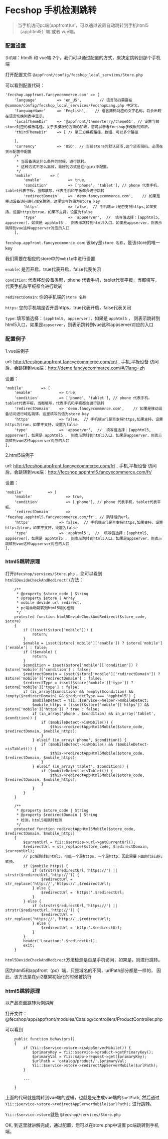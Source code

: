 Fecshop 手机检测跳转
=================

> 当手机访问pc端(appfront)url，可以通过设置自动跳转到手机html5（apphtml5）端 
或者 vue端。

### 配置设置

`手机端`：html5 和 vue端 2个，我们可以通过配置的方式，来决定跳转到那个手机端

打开配置文件 `@appfront/config/fecshop_local_services/Store.php`

可以看到配置代码：

```
'fecshop.appfront.fancyecommerce.com' => [
    'language'         => 'en_US',        // 语言简码需要在@common/config/fecshop_local_services/FecshopLang.php 中定义。
    'languageName'     => 'English',    // 语言简码对应的文字名称，将会出现在语言切换列表中显示。
    'localThemeDir'    => '@appfront/theme/terry/theme01', // 设置当前store对应的模板路径。关于多模板的方面的知识，您可以参看fecshop多模板的知识。
    'thirdThemeDir'    => [ // 第三方模板路径，数组，可以多个路径
        
    ],  
    'currency'         => 'USD', // 当前store的默认货币,这个货币简码，必须在货币配置中配置
    /*
     * 当设备满足什么条件的时候，进行跳转。
     * 这种方式不怎么高效，最好的方式是在nginx中配置。
     */
    'mobile'        => [
        'enable'            => true,
        'condition'         => ['phone', 'tablet'], // phone 代表手机，tablet代表平板，当都填写，代表手机和平板都会进行跳转
        'redirectDomain'    => 'demo.fancyecommerce.com',    // 如果是移动设备访问进行域名跳转，这里填写的值为store key
        'https'             => false,  // 手机端url是否支持https,如果支持，设置https为true，如果不支持，设置为false
        'type'              => 'appserver',  //  填写值选择：[apphtml5, appserver]，如果是 apphtml5 ， 则表示跳转到html5入口，如果是appserver，则表示跳转到vue这种appserver对应的入口
    ],
```

`fecshop.appfront.fancyecommerce.com`: 该key是`store 名称`，是该store的唯一key

我们需要在相应的store中的`mobile`中进行设置

`enable`: 是否开启，true代表开启，false代表关闭

`condition`: 代表移动设备类型，phone 代表手机，tablet代表平板，当都填写，代表手机和平板都会进行跳转

`redirectDomain`: 你的手机端的`store 名称`

`https`: 您的手机端是否开启https，true代表开启，false代表关闭

`type`: 填写值选择：`[apphtml5, appserver]`，如果是 `apphtml5` ， 
则表示跳转到html5入口，如果是`appserver`，则表示跳转到vue这种appserver对应的入口


### 配置例子

1.vue端例子

url: http://fecshop.appfront.fancyecommerce.com/cn/ , 手机,平板设备
访问后，会跳转到vue端：http://demo.fancyecommerce.com/#/?lang=zh

设置：

```
'mobile'        => [
    'enable'            => true,
    'condition'         => ['phone', 'tablet'], // phone 代表手机，tablet代表平板，当都填写，代表手机和平板都会进行跳转
    'redirectDomain'    => 'demo.fancyecommerce.com',    // 如果是移动设备访问进行域名跳转，这里填写的值为store key
    'https'             => false,  // 手机端url是否支持https,如果支持，设置https为true，如果不支持，设置为false
    'type'              => 'appserver',  //  填写值选择：[apphtml5, appserver]，如果是 apphtml5 ， 则表示跳转到html5入口，如果是appserver，则表示跳转到vue这种appserver对应的入口
],
```

2.html5端例子

url: http://fecshop.appfront.fancyecommerce.com/fr/ , 手机,平板设备
访问后，会跳转到vue端：http://fecshop.apphtml5.fancyecommerce.com/fr/

设置：

```
'mobile'           => [
    'enable'               => true,
    'condition'            => ['phone'], // phone 代表手机，tablet代表平板。
    'redirectDomain'       => 'fecshop.apphtml5.fancyecommerce.com/fr', // 跳转后的url。
    'https'             => false,  // 手机端url是否支持https,如果支持，设置https为true，如果不支持，设置为false
    'type'              => 'apphtml5',  //  填写值选择：[apphtml5, appserver]，如果是 apphtml5 ， 则表示跳转到html5入口，如果是appserver，则表示跳转到vue这种appserver对应的入口
],
```



### html5跳转原理

打开`@fecshop/services/Store.php` ，您可以看到 `html5DevideCheckAndRedirect()`方法：

```
    /**
     * @property $store_code | String 
     * @property $store | Array
     * mobile devide url redirect.
     * pc端自动跳转到html5端的检测
     */
    protected function html5DevideCheckAndRedirect($store_code, $store)
    {
        if (!isset($store['mobile'])) {
            return;
        }
        $enable = isset($store['mobile']['enable']) ? $store['mobile']['enable'] : false;
        if (!$enable) {
            return;
        }
        $condition = isset($store['mobile']['condition']) ? $store['mobile']['condition'] : false;
        $redirectDomain = isset($store['mobile']['redirectDomain']) ? $store['mobile']['redirectDomain'] : false;
        $redirectType = isset($store['mobile']['type']) ? $store['mobile']['type'] : false;
        if (is_array($condition) && !empty($condition) && !empty($redirectDomain) && $redirectType === 'apphtml5') {
            $mobileDetect = Yii::$service->helper->mobileDetect;
            $mobile_https = (isset($store['mobile']['https']) && $store['mobile']['https']) ? true : false;
            if (in_array('phone', $condition) && in_array('tablet', $condition)) {
                if ($mobileDetect->isMobile()) {
                    $this->redirectAppHtml5Mobile($store_code, $redirectDomain, $mobile_https);
                }
            } elseif (in_array('phone', $condition)) {
                if ($mobileDetect->isMobile() && !$mobileDetect->isTablet()) {
                    $this->redirectAppHtml5Mobile($store_code, $redirectDomain, $mobile_https);
                }
            } elseif (in_array('tablet', $condition)) {
                if ($mobileDetect->isTablet()) {
                    $this->redirectAppHtml5Mobile($store_code, $redirectDomain, $mobile_https);
                }
            }
        }
    }

    /**
     * @property $store_code | String
     * @property $redirectDomain | String
     * 检测，html5端跳转检测
     */
    protected function redirectAppHtml5Mobile($store_code, $redirectDomain, $mobile_https)
    {
        $currentUrl = Yii::$service->url->getCurrentUrl();
        $redirectUrl = str_replace($store_code, $redirectDomain, $currentUrl);
        // pc端跳转到html5，可能一个是https，一个是http，因此需要下面的代码进行转换。
        if ($mobile_https) {
            if (strstr($redirectUrl,'https://') || strstr($redirectUrl,'http://')) {
                $redirectUrl = str_replace('http://','https://',$redirectUrl);
            } else {
                $redirectUrl = 'https:'.$redirectUrl;
            }
        } else {
            if (strstr($redirectUrl,'https://') || strstr($redirectUrl,'http://')) {
                $redirectUrl = str_replace('https://','http://',$redirectUrl);
            } else {
                $redirectUrl = 'http:'.$redirectUrl;
            }
        }
        header('Location:'.$redirectUrl);
        exit;
    }
```


`html5DevideCheckAndRedirect`方法检测是否是手机访问，如果是，则进行跳转。

因为html5和appfront（pc）端，只是域名的不同，urlPath部分都是一样的，
因此，该方法是在yii2框架初始化的时候被执行


### html5跳转原理

以产品页面跳转为例讲解

打开文件： @fecshop/app/appfront/modules/Catalog/controllers/ProductController.php

可以看到

```
    public function behaviors()
    {
        if (Yii::$service->store->isAppServerMobile()) {
            $primaryKey = Yii::$service->product->getPrimaryKey();
            $primaryVal = Yii::$app->request->get($primaryKey);
            $urlPath = 'catalog/product/'.$primaryVal;
            Yii::$service->store->redirectAppServerMobile($urlPath);
        }
        
        ...
        
    }
```


上面的代码就是跳转到vue端的逻辑，也就是先生成vue端的`$urlPath`,
然后通过`Yii::$service->store->redirectAppServerMobile($urlPath);`
进行跳转。

`Yii::$service->store`就是 `@fecshop/services/Store.php`


OK, 到这里就讲解完成，通过配置，您可以在store.php中设置 pc端跳转到手机端。













